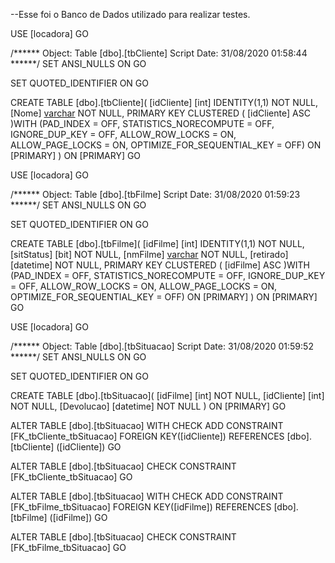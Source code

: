 --Esse foi o Banco de Dados utilizado para realizar testes.

USE [locadora]
GO

/****** Object:  Table [dbo].[tbCliente]    Script Date: 31/08/2020 01:58:44 ******/
SET ANSI_NULLS ON
GO

SET QUOTED_IDENTIFIER ON
GO

CREATE TABLE [dbo].[tbCliente](
	[idCliente] [int] IDENTITY(1,1) NOT NULL,
	[Nome] [varchar](100) NOT NULL,
PRIMARY KEY CLUSTERED 
(
	[idCliente] ASC
)WITH (PAD_INDEX = OFF, STATISTICS_NORECOMPUTE = OFF, IGNORE_DUP_KEY = OFF, ALLOW_ROW_LOCKS = ON, ALLOW_PAGE_LOCKS = ON, OPTIMIZE_FOR_SEQUENTIAL_KEY = OFF) ON [PRIMARY]
) ON [PRIMARY]
GO

USE [locadora]
GO

/****** Object:  Table [dbo].[tbFilme]    Script Date: 31/08/2020 01:59:23 ******/
SET ANSI_NULLS ON
GO

SET QUOTED_IDENTIFIER ON
GO

CREATE TABLE [dbo].[tbFilme](
	[idFilme] [int] IDENTITY(1,1) NOT NULL,
	[sitStatus] [bit] NOT NULL,
	[nmFilme] [varchar](100) NOT NULL,
	[retirado] [datetime] NOT NULL,
PRIMARY KEY CLUSTERED 
(
	[idFilme] ASC
)WITH (PAD_INDEX = OFF, STATISTICS_NORECOMPUTE = OFF, IGNORE_DUP_KEY = OFF, ALLOW_ROW_LOCKS = ON, ALLOW_PAGE_LOCKS = ON, OPTIMIZE_FOR_SEQUENTIAL_KEY = OFF) ON [PRIMARY]
) ON [PRIMARY]
GO

USE [locadora]
GO

/****** Object:  Table [dbo].[tbSituacao]    Script Date: 31/08/2020 01:59:52 ******/
SET ANSI_NULLS ON
GO

SET QUOTED_IDENTIFIER ON
GO

CREATE TABLE [dbo].[tbSituacao](
	[idFilme] [int] NOT NULL,
	[idCliente] [int] NOT NULL,
	[Devolucao] [datetime] NOT NULL
) ON [PRIMARY]
GO

ALTER TABLE [dbo].[tbSituacao]  WITH CHECK ADD  CONSTRAINT [FK_tbCliente_tbSituacao] FOREIGN KEY([idCliente])
REFERENCES [dbo].[tbCliente] ([idCliente])
GO

ALTER TABLE [dbo].[tbSituacao] CHECK CONSTRAINT [FK_tbCliente_tbSituacao]
GO

ALTER TABLE [dbo].[tbSituacao]  WITH CHECK ADD  CONSTRAINT [FK_tbFilme_tbSituacao] FOREIGN KEY([idFilme])
REFERENCES [dbo].[tbFilme] ([idFilme])
GO

ALTER TABLE [dbo].[tbSituacao] CHECK CONSTRAINT [FK_tbFilme_tbSituacao]
GO

